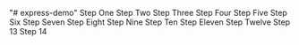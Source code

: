 "# express-demo" 
Step One
Step Two
Step Three
Step Four
Step Five
Step Six
Step Seven
Step Eight
Step Nine
Step Ten
Step Eleven
Step Twelve
Step 13
Step 14